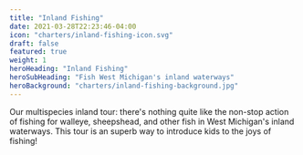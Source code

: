 ```yaml
---
title: "Inland Fishing"
date: 2021-03-28T22:23:46-04:00
icon: "charters/inland-fishing-icon.svg"
draft: false
featured: true
weight: 1
heroHeading: "Inland Fishing"
heroSubHeading: "Fish West Michigan's inland waterways"
heroBackground: "charters/inland-fishing-background.jpg"
---
```


Our multispecies inland tour: there's nothing quite like the non-stop action of fishing for walleye, sheepshead, and other fish in West Michigan's inland waterways. This tour is an superb way to introduce kids to the joys of fishing!
